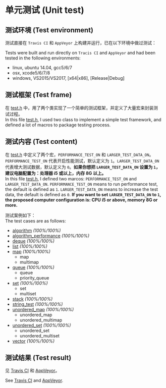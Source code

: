 单元测试 (Unit test)
=====
## 测试环境 (Test environment)
  测试直接在 `Travis CI` 和 `AppVeyor` 上构建并运行，已在以下环境中做过测试：
  
  Tests were built and run directly on `Tracis CI` and `AppVeyor` and had been tested in the following environments:

  * linux, ubuntu 14.04, gcc5/6/7
  * osx, xcode5/6/7/8
  * windows, VS2015/VS2017, [x64|x86], [Release|Debug]
  
## 测试框架 (Test frame)
  在 [test.h](https://github.com/Alinshans/DwtSTL/blob/master/Test/test.h) 中，用了两个类实现了一个简单的测试框架，并定义了大量宏来封装测试过程。</br>
  In this file [test.h](https://github.com/Alinshans/DwtSTL/blob/master/Test/test.h), I used two class to implement a simple test framework, and defined a lot of macros to package testing process.
  
## 测试内容 (Test content)
  在 [test.h](https://github.com/Alinshans/DwtSTL/blob/master/Test/test.h) 中定义了两个宏，`PERFORMANCE_TEST_ON` 和 `LARGER_TEST_DATA_ON`。`PERFORMANCE_TEST_ON` 代表开启性能测试，默认定义为 `1`。`LARGER_TEST_DATA_ON` 代表增大测试数据，默认定义为 `0`。**如果你想把 `LARGER_TEST_DATA_ON` 设置为 `1`，建议电脑配置为：处理器 i5 或以上，内存 8G 以上。**<br>
  In this file [test.h](https://github.com/Alinshans/DwtSTL/blob/master/Test/test.h), I defined two marcos: `PERFORMANCE_TEST_ON` and `LARGER_TEST_DATA_ON`. `PERFORMANCE_TEST_ON` means to run performance test, the default is defined as `1`. `LARGER_TEST_DATA_ON` means to increase the test data, the default is defined as `0`. **If you want to set `LARGER_TEST_DATA_ON` to `1`, the proposed computer configuration is: CPU i5 or above, memory 8G or more.**

  测试案例如下：<br>
  The test cases are as follows:

  * [algorithm](https://github.com/Alinshans/DwtSTL/blob/master/Test/algorithm_test.h) *(100%/100%)*
  * [algorithm_performance](https://github.com/Alinshans/DwtSTL/blob/master/Test/algorithm_performance_test.h) *(100%/100%)*
  * [deque](https://github.com/Alinshans/DwtSTL/blob/master/Test/deque_test.h) *(100%/100%)*
  * [list](https://github.com/Alinshans/DwtSTL/blob/master/Test/list_test.h) *(100%/100%)*
  * [map](https://github.com/Alinshans/DwtSTL/blob/master/Test/map_test.h) *(100%/100%)*
    * map
    * multimap
  * [queue](https://github.com/Alinshans/DwtSTL/blob/master/Test/queue_test.h) *(100%/100%)*
    * queue
    * priority_queue
  * [set](https://github.com/Alinshans/DwtSTL/blob/master/Test/set_test.h) *(100%/100%)*
    * set
    * multiset
  * [stack](https://github.com/Alinshans/DwtSTL/blob/master/Test/stack_test.h) *(100%/100%)*
  * [string_test](https://github.com/Alinshans/DwtSTL/blob/master/Test/string_test.h) *(100%/100%)*
  * [unordered_map](https://github.com/Alinshans/DwtSTL/blob/master/Test/unordered_map_test.h) *(100%/100%)*
    * unordered_map
    * unordered_multimap
  * [unordered_set](https://github.com/Alinshans/DwtSTL/blob/master/Test/unordered_set_test.h) *(100%/100%)*
    * unordered_set
    * unordered_multiset
  * [vector](https://github.com/Alinshans/DwtSTL/blob/master/Test/vector_test.h) *(100%/100%)*
  
  
## 测试结果 (Test result)
  见 [Travis CI](https://travis-ci.org/Alinshans/DwtSTL) 和 [AppVeyor](https://ci.appveyor.com/project/Alinshans/mytinystl)。

  See [Travis CI](https://travis-ci.org/Alinshans/DwtSTL) and [AppVeyor](https://ci.appveyor.com/project/Alinshans/mytinystl).
  
